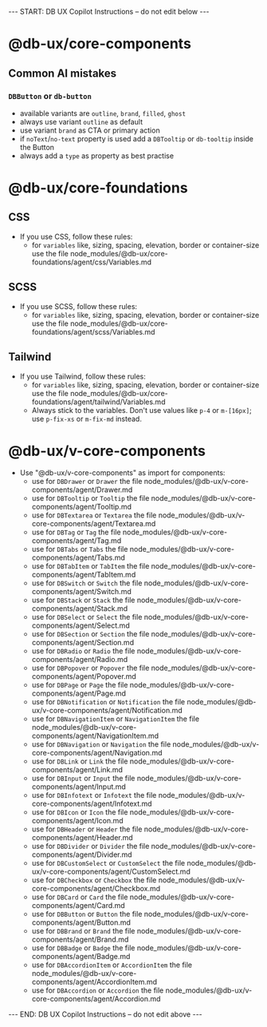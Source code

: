 
--- START: DB UX Copilot Instructions – do not edit below ---

# @db-ux/core-components
## Common AI mistakes

### `DBButton` or `db-button`

- available variants are `outline`, `brand`, `filled`, `ghost`
- always use variant `outline` as default
- use variant `brand` as CTA or primary action
- if `noText`/`no-text` property is used add a `DBTooltip` or `db-tooltip` inside the Button
- always add a `type` as property as best practise


# @db-ux/core-foundations
## CSS

- If you use CSS, follow these rules:
    - for `variables` like, sizing, spacing, elevation, border or container-size use the file node_modules/@db-ux/core-foundations/agent/css/Variables.md

## SCSS

- If you use SCSS, follow these rules:
    - for `variables` like, sizing, spacing, elevation, border or container-size use the file node_modules/@db-ux/core-foundations/agent/scss/Variables.md

## Tailwind

- If you use Tailwind, follow these rules:
    - for `variables` like, sizing, spacing, elevation, border or container-size use the file node_modules/@db-ux/core-foundations/agent/tailwind/Variables.md
    - Always stick to the variables. Don't use values like `p-4` or `m-[16px]`; use `p-fix-xs` or `m-fix-md` instead.


# @db-ux/v-core-components
- Use "@db-ux/v-core-components" as import for components:
  - use for `DBDrawer` or `Drawer` the file node_modules/@db-ux/v-core-components/agent/Drawer.md
  - use for `DBTooltip` or `Tooltip` the file node_modules/@db-ux/v-core-components/agent/Tooltip.md
  - use for `DBTextarea` or `Textarea` the file node_modules/@db-ux/v-core-components/agent/Textarea.md
  - use for `DBTag` or `Tag` the file node_modules/@db-ux/v-core-components/agent/Tag.md
  - use for `DBTabs` or `Tabs` the file node_modules/@db-ux/v-core-components/agent/Tabs.md
  - use for `DBTabItem` or `TabItem` the file node_modules/@db-ux/v-core-components/agent/TabItem.md
  - use for `DBSwitch` or `Switch` the file node_modules/@db-ux/v-core-components/agent/Switch.md
  - use for `DBStack` or `Stack` the file node_modules/@db-ux/v-core-components/agent/Stack.md
  - use for `DBSelect` or `Select` the file node_modules/@db-ux/v-core-components/agent/Select.md
  - use for `DBSection` or `Section` the file node_modules/@db-ux/v-core-components/agent/Section.md
  - use for `DBRadio` or `Radio` the file node_modules/@db-ux/v-core-components/agent/Radio.md
  - use for `DBPopover` or `Popover` the file node_modules/@db-ux/v-core-components/agent/Popover.md
  - use for `DBPage` or `Page` the file node_modules/@db-ux/v-core-components/agent/Page.md
  - use for `DBNotification` or `Notification` the file node_modules/@db-ux/v-core-components/agent/Notification.md
  - use for `DBNavigationItem` or `NavigationItem` the file node_modules/@db-ux/v-core-components/agent/NavigationItem.md
  - use for `DBNavigation` or `Navigation` the file node_modules/@db-ux/v-core-components/agent/Navigation.md
  - use for `DBLink` or `Link` the file node_modules/@db-ux/v-core-components/agent/Link.md
  - use for `DBInput` or `Input` the file node_modules/@db-ux/v-core-components/agent/Input.md
  - use for `DBInfotext` or `Infotext` the file node_modules/@db-ux/v-core-components/agent/Infotext.md
  - use for `DBIcon` or `Icon` the file node_modules/@db-ux/v-core-components/agent/Icon.md
  - use for `DBHeader` or `Header` the file node_modules/@db-ux/v-core-components/agent/Header.md
  - use for `DBDivider` or `Divider` the file node_modules/@db-ux/v-core-components/agent/Divider.md
  - use for `DBCustomSelect` or `CustomSelect` the file node_modules/@db-ux/v-core-components/agent/CustomSelect.md
  - use for `DBCheckbox` or `Checkbox` the file node_modules/@db-ux/v-core-components/agent/Checkbox.md
  - use for `DBCard` or `Card` the file node_modules/@db-ux/v-core-components/agent/Card.md
  - use for `DBButton` or `Button` the file node_modules/@db-ux/v-core-components/agent/Button.md
  - use for `DBBrand` or `Brand` the file node_modules/@db-ux/v-core-components/agent/Brand.md
  - use for `DBBadge` or `Badge` the file node_modules/@db-ux/v-core-components/agent/Badge.md
  - use for `DBAccordionItem` or `AccordionItem` the file node_modules/@db-ux/v-core-components/agent/AccordionItem.md
  - use for `DBAccordion` or `Accordion` the file node_modules/@db-ux/v-core-components/agent/Accordion.md

--- END: DB UX Copilot Instructions – do not edit above ---
